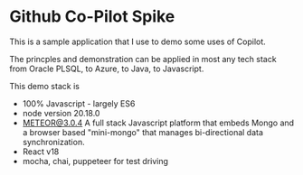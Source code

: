 # Github Co-Pilot Spike

This is a sample application that I use to demo some uses of Copilot.

The princples and demonstration can be applied in most any tech stack from Oracle PLSQL, to Azure, to Java, to Javascript.

This demo stack is
- 100% Javascript - largely ES6
- node version 20.18.0
- [METEOR@3.0.4](https://v3-docs.meteor.com/) A full stack Javascript platform that embeds Mongo and a browser based "mini-mongo" that manages bi-directional data synchronization.
- React v18
- mocha, chai, puppeteer for test driving
